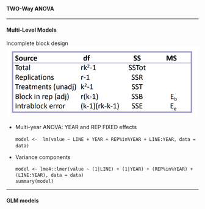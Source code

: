 #### TWO-Way ANOVA

---
#### Multi-Level Models

Incomplete block design
![ibd](https://github.com/lagvier/R4A/blob/master/images/ibd%20model.PNG)

- Multi-year ANOVA: YEAR and REP FIXED effects

  ```model <-  lm(value ~ LINE + YEAR + REP%in%YEAR + LINE:YEAR, data = data)```

- Variance components

  ```
  model <- lme4::lmer(value ~ (1|LINE) + (1|YEAR) + (REP%in%YEAR) + (LINE:YEAR), data = data)
  summary(model)
  ```
---
#### GLM models
